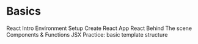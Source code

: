 # Basics

React Intro
Environment Setup
Create React App
React Behind The scene
Components & Functions
JSX
Practice: basic template structure